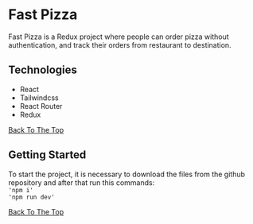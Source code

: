 # Fast Pizza

Fast Pizza is a Redux project where people can order pizza without authentication, and track their orders from restaurant to destination.

## Technologies

- React
- Tailwindcss
- React Router
- Redux

[Back To The Top](#fast-react-pizza-co.)

## Getting Started

To start the project, it is necessary to download the files from the github repository and after that run this commands:
<br>`'npm i'` <br> `'npm run dev'`

[Back To The Top](#fast-react-pizza-co.)
